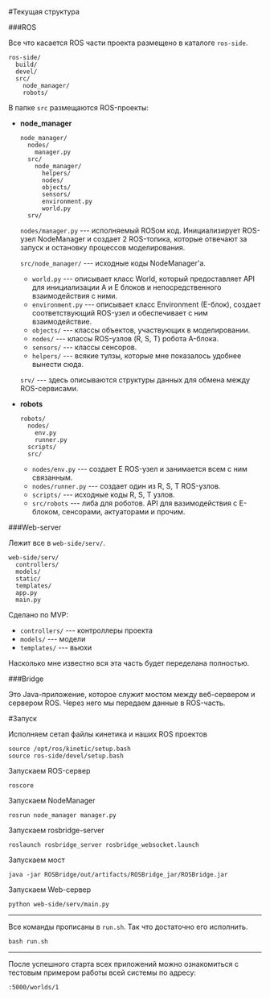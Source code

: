 #Текущая структура

###ROS

Все что касается ROS части проекта размещено в каталоге `ros-side`.

```
ros-side/
  build/
  devel/
  src/
    node_manager/
    robots/
```

В папке `src` размещаются ROS-проекты:

- **node\_manager**

    ```
    node_manager/
      nodes/
        manager.py
      src/
        node_manager/
          helpers/
          nodes/
          objects/
          sensors/
          environment.py
          world.py
      srv/
    ```

    `nodes/manager.py` --- исполняемый ROSом код.
    Инициализирует ROS-узел NodeManager и создает 2 ROS-топика, которые отвечают за запуск и остановку процессов моделирования.

    `src/node_manager/` --- исходные коды NodeManager'а.

    - `world.py` --- описывает класс World, который предоставляет API для инициализации A и E блоков и непосредственного взаимодействия с ними.
    - `environment.py` --- описывает класс Environment (E-блок), создает соответствующий ROS-узел и обеспечивает с ним взаимодействие.
    - `objects/` --- классы объектов, участвующих в моделировании.
    - `nodes/` --- классы ROS-узлов (R, S, T) робота A-блока.
    - `sensors/` --- классы сенсоров.
    - `helpers/` --- всякие тулзы, которые мне показалось удобнее вынести сюда.

    `srv/` --- здесь описываются структуры данных для обмена между ROS-сервисами.

- **robots**

    ```
    robots/
      nodes/
        env.py
        runner.py
      scripts/
      src/
    ```

    - `nodes/env.py` --- создает E ROS-узел и занимается всем с ним связанным.
    - `nodes/runner.py` --- создает один из R, S, T ROS-узлов.
    - `scripts/` --- исходные коды R, S, T узлов.
    - `src/robots` --- либа для роботов. API для вазимодействия с E-блоком, сенсорами, актуаторами и прочим.

###Web-server

Лежит все в `web-side/serv/`.

```
web-side/serv/
  controllers/
  models/
  static/
  templates/
  app.py
  main.py

```

Сделано по MVP:

- `controllers/` --- контроллеры проекта
- `models/` --- модели
- `templates/` --- вьюхи

Насколько мне известно вся эта часть будет переделана полностью.

###Bridge

Это Java-приложение, которое служит мостом между веб-сервером и сервером ROS. Через него мы передаем данные в ROS-часть.

#Запуск

Исполняем сетап файлы кинетика и наших ROS проектов
```
source /opt/ros/kinetic/setup.bash
source ros-side/devel/setup.bash
```

Запускаем ROS-сервер
```
roscore
```

Запускаем NodeManager
```
rosrun node_manager manager.py
```

Запускаем rosbridge-server
```
roslaunch rosbridge_server rosbridge_websocket.launch
```

Запускаем мост
```
java -jar ROSBridge/out/artifacts/ROSBridge_jar/ROSBridge.jar
```

Запускаем Web-сервер
```
python web-side/serv/main.py
```

-------

Все команды прописаны в `run.sh`. Так что достаточно его исполнить.
```
bash run.sh
```

-------

После успешного старта всех приложений можно ознакомиться с тестовым примером работы всей системы по адресу:
```
:5000/worlds/1
```

